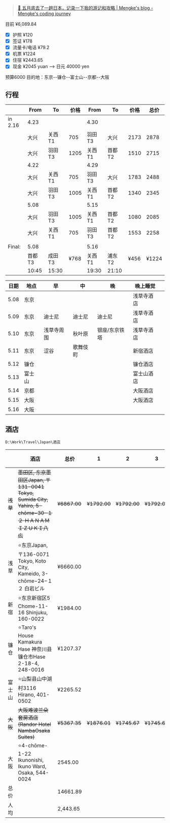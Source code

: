 
> [🗼 五月底去了一趟日本，记录一下我的游记和攻略 | Mengke's blog - Mengke's coding journey](https://www.mengke.me/blog/202405/Travels_In_Japan)

目前 ¥6,089.84
- [x] 护照 ¥120
- [x] 签证 ¥178
- [x] 流量卡/电话 ¥79.2
- [x] 机票 ¥1224
- [x] 住宿 ¥2443.65
- [x] 现金 ¥2045 yuan --> 日元 40000 yen

预算6000
目的地：东京--镰仓--富士山--京都--大阪

## 行程

|         | From  | To    | 价格   | From  | To    | 价格   | 总价    |
| ------- | ----- | ----- | ---- | ----- | ----- | ---- | ----- |
| in 2.16 | 4.23  |       |      | 4.30  |       |      |       |
|         | 大兴    | 关西T1  | 705  | 羽田T3  | 大兴    | 2173 | 2878  |
|         | 大兴    | 羽田T3  | 1205 | 关西T1  | 首都T2  | 1510 | 2715  |
|         | 4.22  |       |      | 4.29  |       |      |       |
|         | 大兴    | 关西T1  | 705  | 羽田T3  | 大兴    | 1783 | 2488  |
|         | 大兴    | 羽田T3  | 1005 | 关西T1  | 首都T2  | 1340 | 2345  |
|         | 5.08  |       |      | 5.15  |       |      |       |
|         | 大兴    | 羽田T3  | 1005 | 关西T1  | 首都T2  | 1080 | 2085  |
|         | 大兴    | 关西T1  | 705  | 羽田T3  | 首都T2  | 1553 | 2258  |
|         |       |       |      |       |       |      |       |
| Final:  | 5.08  |       |      | 5.16  |       |      |       |
|         | 首都T3  | 成田T3  | ¥768 | 关西T1  | 浦东T2  | ¥456 | ¥1224 |
|         | 10:45 | 15:30 |      | 19:30 | 21:10 |      |       |


| 日期   | 地点  | 早     | 中    | 晚       | 晚上睡觉  |     |
| ---- | --- | ----- | ---- | ------- | ----- | --- |
| 5.08 | 东京  |       |      |         | 浅草寺酒店 |     |
| 5.09 | 东京  | 迪士尼   | 迪士尼  | 迪士尼     | 浅草寺酒店 |     |
| 5.10 | 东京  | 浅草寺周围 | 秋叶原  | 银座/东京铁塔 | 浅草寺酒店 |     |
| 5.11 | 东京  | 涩谷    | 歌舞伎町 |         | 新宿酒店  |     |
| 5.12 | 镰仓  |       |      |         | 镰仓酒店  |     |
| 5.13 | 富士山 |       |      |         | 富士山酒店 |     |
| 5.14 | 京都  |       |      |         | 大阪酒店  |     |
| 5.15 | 大阪  |       |      |         | 大阪酒店  |     |
| 5.16 | 大阪  |       |      |         |       |     |


## 酒店

`D:\Work\Travel\Japan\酒店`

|        | 酒店                                                                                    | 总价           | 1            | 2            | 3            | 其他费用                   | 平均每人每晚      |
| ------ | ------------------------------------------------------------------------------------- | ------------ | ------------ | ------------ | ------------ | ---------------------- | ----------- |
| ~~浅草~~ | ~~墨田区, 东京墨田区Japan, 〒131-0041 Tokyo, Sumida City, Yahiro, 5-chōme−30−１２ ＨＡＮＡＭＩＺＵＫＩ八広~~ | ~~¥6867.00~~ | ~~¥1792.00~~ | ~~¥1792.00~~ | ~~¥1792.00~~ | ~~¥597.00<br>¥298.00~~ | ~~381.5~~   |
| 浅草     | ⭐东京Japan, 〒136-0071 Tokyo, Koto City, Kameido, 3-chōme−24−１２ 白岩ビル                     | ¥6660.00     |              |              |              |                        |             |
| 新宿     | ⭐东京新宿区5 Chome-11-16 Shinjuku, 160-0022                                                | ¥1984.00     |              |              |              |                        |             |
| 镰仓     | ⭐Taro's House Kamakura Hase 神奈川县镰仓市Hase 2-18-4, 248-0016                              | ¥1207.37     |              |              |              |                        |             |
| 富士山    | ⭐山梨县山中湖村3116 Hirano, 401-0502                                                         | ¥2265.52     |              |              |              |                        |             |
| ~~大阪~~ | ~~大阪难波兰朵套房酒店(Randor Hotel NambaOsaka Suites)~~                                        | ~~¥5367.35~~ | ~~¥1876.01~~ | ~~¥1745.67~~ | ~~¥1745.67~~ |                        | ~~298.186~~ |
| 大阪     | ⭐4-chōme-1-22 Ikunonishi, Ikuno Ward, Osaka, 544-0024                                 | 2545.00      |              |              |              |                        |             |
| 总价     |                                                                                       | 14661.89     |              |              |              |                        |             |
| 人均     |                                                                                       | 2,443.65     |              |              |              |                        |             |



